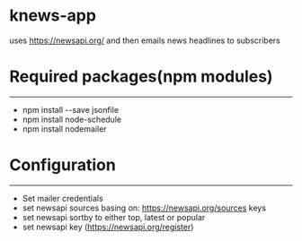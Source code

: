 knews-app
========================================
uses https://newsapi.org/ and then emails news headlines to subscribers


# Required packages(npm modules)
___________________
- npm install --save jsonfile
- npm install node-schedule
- npm install nodemailer


# Configuration
___________________
- Set mailer credentials
- set newsapi sources basing on: https://newsapi.org/sources keys
- set newsapi sortby to either top, latest or popular
- set newsapi key (https://newsapi.org/register)

